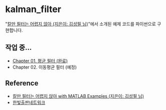 # kalman_filter
 "[칼만 필터는 어렵지 않아 (지은이: 김성필 님)](http://www.kyobobook.co.kr/product/detailViewKor.laf?ejkGb=KOR&mallGb=KOR&barcode=9791156644415&orderClick=LEA&Kc=)"에서 소개된 예제 코드를 파이썬으로 구현합니다.

## 작업 중...
 - [Chapter 01. 평균 필터 (완료)](./Ch01.AverageFilter)
 - Chapter 02. 이동평균 필터 (예정)




## Reference
 * [칼만 필터는 어렵지 않아 with MATLAB Examples (지은이: 김성필 님)](http://www.kyobobook.co.kr/product/detailViewKor.laf?ejkGb=KOR&mallGb=KOR&barcode=9791156644415&orderClick=LEA&Kc=)
 * [한빛출판네트워크](http://www.hanbit.co.kr)
